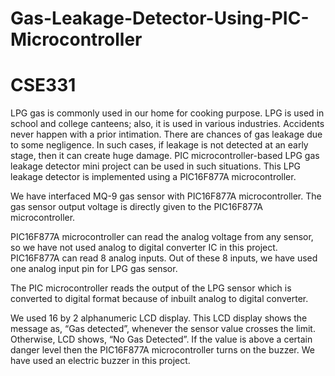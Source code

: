 # Gas-Leakage-Detector-Using-PIC-Microcontroller

# CSE331

LPG gas is commonly used in our home for cooking purpose. LPG is used in school and college 
canteens; also, it is used in various industries. Accidents never happen with a prior intimation. 
There are chances of gas leakage due to some negligence. In such cases, if leakage is not detected 
at an early stage, then it can create huge damage. PIC microcontroller-based LPG gas leakage 
detector mini project can be used in such situations. This LPG leakage detector is implemented 
using a PIC16F877A microcontroller.


We have interfaced MQ-9 gas sensor with PIC16F877A microcontroller. The gas sensor output 
voltage is directly given to the PIC16F877A microcontroller.


PIC16F877A microcontroller can read the analog voltage from any sensor, so we have not used 
analog to digital converter IC in this project. PIC16F877A can read 8 analog inputs. Out of these 
8 inputs, we have used one analog input pin for LPG gas sensor.


The PIC microcontroller reads the output of the LPG sensor which is converted to digital format 
because of inbuilt analog to digital converter.


We used 16 by 2 alphanumeric LCD display. This LCD display shows the message as, “Gas 
detected”, whenever the sensor value crosses the limit. Otherwise, LCD shows, “No Gas 
Detected”. If the value is above a certain danger level then the PIC16F877A microcontroller turns 
on the buzzer. We have used an electric buzzer in this project.
